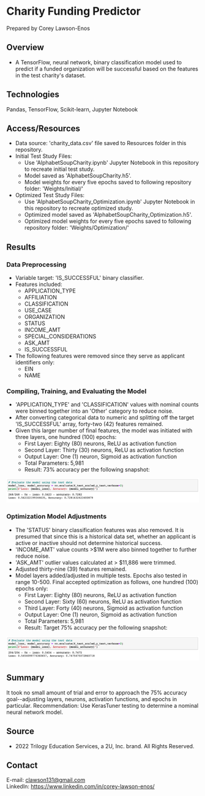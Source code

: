 # Charity Funding Predictor

Prepared by Corey Lawson-Enos

## Overview
* A TensorFlow, neural network, binary classification model used to predict if a funded organization will be successful based on the features in the test charity's dataset.

## Technologies
Pandas, TensorFlow, Scikit-learn, Jupyter Notebook

## Access/Resources
* Data source: 'charity_data.csv' file saved to Resources folder in this repository. 
* Initial Test Study Files:
    - Use 'AlphabetSoupCharity.ipynb' Jupyter Notebook in this repository to recreate initial test study.
    - Model saved as 'AlphabetSoupCharity.h5'.
    - Model weights for every five epochs saved to following repository folder: 'Weights/Initial/'
* Optimized Test Study Files:
    - Use 'AlphabetSoupCharity_Optimization.ipynb' Jupyter Notebook in this repository to recreate optimized study.
    - Optimized model saved as 'AlphabetSoupCharity_Optimization.h5'.
    - Optimized model weights for every five epochs saved to following repository folder: 'Weights/Optimization/'

## Results

### Data Preprocessing
* Variable target: 'IS_SUCCESSFUL' binary classifier.
* Features included:
    - APPLICATION_TYPE
    - AFFILIATION
    - CLASSIFICATION
    - USE_CASE
    - ORGANIZATION
    - STATUS
    - INCOME_AMT
    - SPECIAL_CONSIDERATIONS
    - ASK_AMT
    - IS_SUCCESSFUL
* The following features were removed since they serve as applicant identifiers only: 
    - EIN
    - NAME

### Compiling, Training, and Evaluating the Model
* 'APPLICATION_TYPE' and 'CLASSIFICATION' values with nominal counts were binned together into an 'Other' category to reduce noise.
* After converting categorical data to numeric and splitting off the target 'IS_SUCCESSFUL' array, forty-two (42) features remained.
* Given this larger number of final features, the model was initiated with three layers, one hundred (100) epochs:
    - First Layer: Eighty (80) neurons, ReLU as activation function
    - Second Layer: Thirty (30) neurons, ReLU as activation function
    - Output Layer: One (1) neuron, Sigmoid as activation function
    - Total Parameters: 5,981
    - Result: 73% accuracy per the following snapshot:

![Initial Test Accuracy](Images/initial_accuracy.png)

### Optimization Model Adjustments
* The 'STATUS' binary classification features was also removed. It is presumed that since this is a historical data set, whether an applicant is active or inactive should not determine historical success.
* 'INCOME_AMT' value counts >$1M were also binned together to further reduce noise.
* 'ASK_AMT' outlier values calculated at > $11,886 were trimmed.
* Adjusted thirty-nine (39) features remained.
* Model layers added/adjusted in multiple tests. Epochs also tested in range 10-500. Final accepted optimization as follows, one hundred (100) epochs only:
    - First Layer: Eighty (80) neurons, ReLU as activation function
    - Second Layer: Sixty (60) neurons, ReLU as activation function
    - Third Layer: Forty (40) neurons, Sigmoid as activation function
    - Output Layer: One (1) neuron, Sigmoid as activation function
    - Total Parameters: 5,981
    - Result: Target 75% accuracy per the following snapshot:

![Optimized Test Accuracy](Images/optimized_accuracy.png)

## Summary

It took no small amount of trial and error to approach the 75% accuracy goal--adjusting layers, neurons, activation functions, and epochs in particular. 
Recommendation: Use KerasTuner testing to determine a nominal neural network model.

## Source

* 2022 Trilogy Education Services, a 2U, Inc. brand. All Rights Reserved.

## Contact
E-mail: clawson131@gmail.com<br>
LinkedIn: https://www.linkedin.com/in/corey-lawson-enos/
